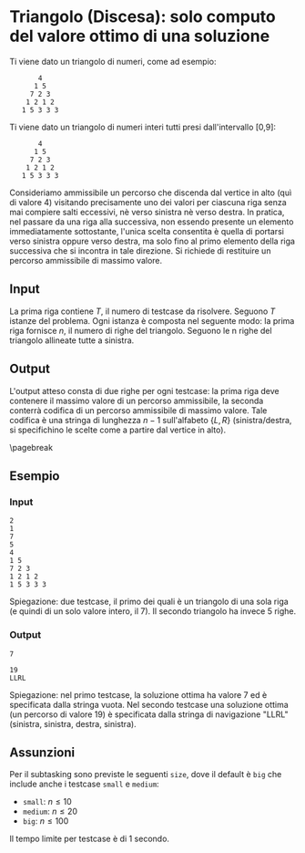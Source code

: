 # Triangolo (Discesa): solo computo del valore ottimo di una soluzione

Ti viene dato un triangolo di numeri, come ad esempio:
```
       4
      1 5
     7 2 3
    1 2 1 2
   1 5 3 3 3
```
   
Ti viene dato un triangolo di numeri interi tutti presi dall'intervallo [0,9]:
```
       4
      1 5
     7 2 3
    1 2 1 2
   1 5 3 3 3
```
   
Consideriamo ammissibile un percorso che discenda dal vertice in alto (quì di valore 4) visitando precisamente uno dei valori per ciascuna riga senza mai compiere salti eccessivi, nè verso sinistra nè verso destra. In pratica, nel passare da una riga alla successiva, non essendo presente un elemento immediatamente sottostante, l'unica scelta consentita è quella di portarsi verso sinistra oppure verso destra, ma solo fino al primo elemento della riga successiva che si incontra in tale direzione.
Si richiede di restituire un percorso ammissibile di massimo valore.


## Input
La prima riga contiene $T$, il numero di testcase da risolvere. Seguono $T$
istanze del problema. Ogni istanza è composta nel seguente modo: la prima
riga fornisce $n$, il numero di righe del triangolo.
Seguono le n righe del triangolo allineate tutte a sinistra.

## Output
L'output atteso consta di due righe per ogni testcase: la prima riga deve contenere il massimo valore di un percorso ammissibile, la seconda conterrà codifica di un percorso ammissibile di massimo valore. Tale codifica è una stringa di lunghezza $n-1$ sull'alfabeto $\{L,R\}$ (sinistra/destra, si specifichino le scelte come a partire dal vertice in alto).

\pagebreak
## Esempio

### Input
```
2
1
7
5
4
1 5
7 2 3
1 2 1 2
1 5 3 3 3
```
Spiegazione: due testcase, il primo dei quali è un triangolo di una sola riga (e quindi di un solo valore intero, il 7). Il secondo triangolo ha invece 5 righe.

### Output
```
7

19
LLRL
```

Spiegazione: nel primo testcase, la soluzione ottima ha valore 7 ed è specificata dalla stringa vuota. Nel secondo testcase una soluzione ottima (un percorso di valore 19) è specificata dalla stringa di navigazione "LLRL" (sinistra, sinistra, destra, sinistra).



## Assunzioni

Per il subtasking sono previste le seguenti `size`, dove il default è `big` che include anche i testcase `small` e `medium`:

* `small`: $n \leq 10$
* `medium`: $n \leq 20$
* `big`: $n \leq 100$

Il tempo limite per testcase è di $1$ secondo.

